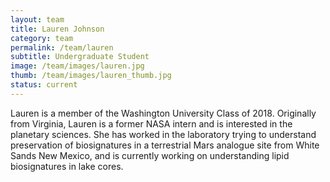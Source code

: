 ```yaml
---
layout: team
title: Lauren Johnson
category: team
permalink: /team/lauren
subtitle: Undergraduate Student
image: /team/images/lauren.jpg
thumb: /team/images/lauren_thumb.jpg
status: current
---
```


Lauren is a member of the Washington University Class of 2018. Originally from Virginia, Lauren is a former NASA intern and is interested in the planetary sciences. She has worked in the laboratory trying to understand preservation of biosignatures in a terrestrial Mars analogue site from White Sands New Mexico, and is currently working on understanding lipid biosignatures in lake cores.
